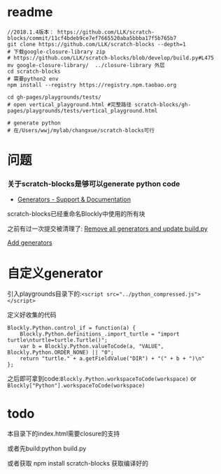 # readme
```
//2018.1.4版本： https://github.com/LLK/scratch-blocks/commit/11cf4bdeb9ce7ef7665520aba5bbba17f5b765b7
git clone https://github.com/LLK/scratch-blocks --depth=1
# 下载google-closure-library zip
# https://github.com/LLK/scratch-blocks/blob/develop/build.py#L475
mv google-closure-library/  ../closure-library 外层
cd scratch-blocks
# 需要python2 env
npm install --registry https://registry.npm.taobao.org

cd gh-pages/playgrounds/tests/
# open vertical_playground.html #完整路径 scratch-blocks/gh-pages/playgrounds/tests/vertical_playground.html

# generate python
# 在/Users/wwj/mylab/changxue/scratch-blocks可行
```



# 问题

### 关于scratch-blocks是够可以generate python code
*  [Generators - Support & Documentation ](https://github.com/LLK/scratch-blocks/issues/691)

scratch-blocks已经重命名Blockly中使用的所有块

之前有过一次提交被清理了: [Remove all generators and update build.py](https://github.com/LLK/scratch-blocks/commit/0c4d175184ffa21da287a37585e01bc7531b5d15)

[Add generators](https://github.com/LLK/scratch-blocks/pull/787/files)

# 自定义generator

引入playgrounds目录下的:`<script src="../python_compressed.js"></script>`

定义好收集的代码

```
Blockly.Python.control_if = function(a) {
    Blockly.Python.definitions_.import_turtle = "import turtle\nturtle=turtle.Turtle()";
    var b = Blockly.Python.valueToCode(a, "VALUE", Blockly.Python.ORDER_NONE) || "0";
    return "turtle." + a.getFieldValue("DIR") + "(" + b + ")\n"
};
```

之后即可拿到code:`Blockly.Python.workspaceToCode(workspace)` or `Blockly["Python"].workspaceToCode(workspace)`


# todo
本目录下的index.html需要closure的支持

或者先build:python build.py

或者获取 npm install scratch-blocks 获取编译好的

